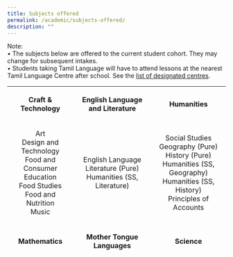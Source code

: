 ```yaml
---
title: Subjects offered
permalink: /academic/subjects-offered/
description: ""
---
```

<p>Note:<br />&bull; The subjects below are offered to the current student cohort. They may change for subsequent intakes.<br />&bull; Students taking Tamil Language will have to attend lessons at the nearest Tamil Language Centre after school. See the&nbsp;<a href="https://www.moe.gov.sg/secondary/courses/express/electives?term=Language&amp;subterm=Tamil%20Language" target="_blank" rel="noopener noreferrer">list of designated centres</a></font>.</p>
<table style="height: 398px; margin-left: auto; margin-right: auto;">
<tbody>
<tr style="height: 36px;">
<th style="text-align: center; height: 36px; width: 203.359px;">
	<p><font size="3">Craft &amp; Technology</font></p>
</th>
<th style="text-align: center; height: 36px; width: 242.234px;">
	<p>English Language and Literature</p>
</th>
<th style="text-align: center; height: 36px; width: 196.406px;">
	<p>Humanities</p>
</th>
</tr>
<tr style="height: 145px;">
<td style="text-align: center; height: 145px; width: 203.359px;">
<p><font size="3">Art<br />Design and Technology<br />Food and Consumer Education<br />Food Studies<br />Food and Nutrition<br />Music</p>
</td>
<td style="text-align: center; height: 145px; width: 242.234px;">
<p>English Language<br />Literature&nbsp;(Pure)<br />Humanities (SS, Literature)</p>
</td>
<td style="text-align: center; height: 145px; width: 196.406px;">
<p>Social Studies<br />Geography&nbsp;(Pure)<br />History&nbsp;(Pure)<br />Humanities (SS, Geography)<br />Humanities (SS, History)<br />Principles of Accounts</p>
</td>
</tr>
<tr style="height: 18px;">
<td style="text-align: center; height: 18px; width: 203.359px;">
	<p><strong>Mathematics</strong></p>
</td>
<td style="text-align: center; height: 18px; width: 242.234px;">
	<p><strong>Mother Tongue Languages</strong></p>
</td>
<td style="text-align: center; height: 18px; width: 196.406px;">
	<p><strong>Science</strong></p>
</td>
</tr>
<tr style="height: 181px;">
<td style="text-align: center; height: 181px; width: 203.359px;">
<p>&nbsp;Mathematics<br />Additional Mathematics<br />Computer Applications&nbsp;</p>
</td>
<td style="text-align: center; height: 181px; width: 242.234px;">
<p>&nbsp;Chinese Language<br />Malay Language&nbsp;<br />Higher Chinese Language<br />Chinese Language Syllabus B<br />Malay Language Syllabus B<br />Basic Chinese Language<br />Basic Malay Language</p>
</td>
<td style="text-align: center; height: 181px; width: 196.406px;">
<p>&nbsp;Biology (Pure)<br />Chemistry&nbsp;(Pure)<br />Physics&nbsp;(Pure)<br />Science (Chemistry, Biology)<br />Science (Physics, Chemistry)</p>
</td>
</tr>
<tr style="height: 18px;">
<td style="height: 18px; width: 203.359px; text-align: center;"><strong>&nbsp;Physical Education</strong></td>
</tr>
</tbody>
</table>